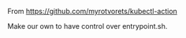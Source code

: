 From https://github.com/myrotvorets/kubectl-action

Make our own to have control over entrypoint.sh.
